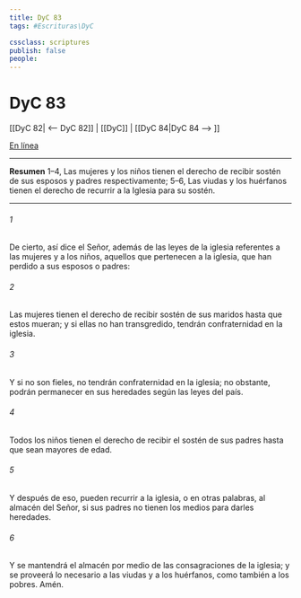 ```yaml
---
title: DyC 83
tags: #Escrituras\DyC

cssclass: scriptures
publish: false
people:
---
```


# DyC 83
[[DyC 82| <-- DyC 82]] | [[DyC]] | [[DyC 84|DyC 84 --> ]]

[En línea](https://churchofjesuschrist.org/study/scriptures/dc-testament/dc/83?lang=spa)

---
__Resumen__
1–4, Las mujeres y los niños tienen el derecho de recibir sostén de sus esposos y padres respectivamente; 5–6, Las viudas y los huérfanos tienen el derecho de recurrir a la Iglesia para su sostén.

---
###### 1 
De cierto, así dice el Señor, además de las leyes de la iglesia referentes a las mujeres y a los niños, aquellos que pertenecen a la iglesia, que han perdido a sus esposos o padres:

###### 2 
Las mujeres tienen el derecho de recibir sostén de sus maridos hasta que estos mueran; y si ellas no han transgredido, tendrán confraternidad en la iglesia.

###### 3 
Y si no son fieles, no tendrán confraternidad en la iglesia; no obstante, podrán permanecer en sus heredades según las leyes del país.

###### 4 
Todos los niños tienen el derecho de recibir el sostén de sus padres hasta que sean mayores de edad.

###### 5 
Y después de eso, pueden recurrir a la iglesia, o en otras palabras, al almacén del Señor, si sus padres no tienen los medios para darles heredades.

###### 6 
Y se mantendrá el almacén por medio de las consagraciones de la iglesia; y se proveerá lo necesario a las viudas y a los huérfanos, como también a los pobres. Amén.

